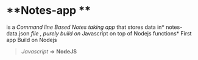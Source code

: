 #  **Notes-app **
is a *Command line Based Notes taking app* that stores data in* notes-data.json *file , purely build on* Javascript on top of Nodejs functions*
First app Build on Nodejs

> *Javascript* => **NodeJS**
